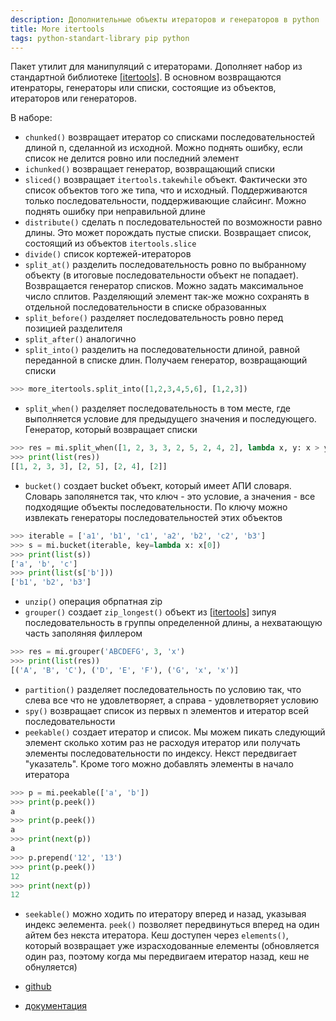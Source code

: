 ```yaml
---
description: Дополнительные объекты итераторов и генераторов в python
title: More itertools
tags: python-standart-library pip python
---
```

Пакет утилит для манипуляций с итераторами. Дополняет набор из стандартной библиотеке [[itertools]]. В основном возвращаются итенраторы, генераторы или списки, состоящие из объектов, итераторов или генераторов.

В наборе:

- `chunked()` возвращает итератор со списками последовательностей длиной n, сделанной из исходной. Можно поднять ошибку, если список не делится ровно или последний элемент
- `ichunked()` возвращает генератор, возвращающий списки
- `sliced()` возвращает `itertools.takewhile` объект. Фактически это список объектов того же типа, что и исходный. Поддерживаются только последовательности, поддерживающие слайсинг. Можно поднять ошибку при неправильной длине
- `distribute()` сделать n последовательностей по возможности равно длины. Это может порождать пустые списки. Возвращает список, состоящий из объектов `itertools.slice`
- `divide()` список кортежей-итераторов
- `split_at()` разделить последовательность ровно по выбранному объекту (в итоговые последовательности объект не попадает). Возвращается генератор списков. Можно задать максимальное число сплитов. Разделяющий элемент так-же можно сохранять в отдельной последовательности в списке образованных
- `split_before()` разделяет последовательность ровно перед позицией  разделителя
- `split_after()` аналогично
- `split_into()` разделить на последовательности длиной, равной переданной в списке длин. Получаем генератор, возвращающий списки

```python
>>> more_itertools.split_into([1,2,3,4,5,6], [1,2,3])
```

- `split_when()` разделяет последовательность в том месте, где выполняется условие для предыдущего значения и последующего. Генератор, который возвращает списки

```python
>>> res = mi.split_when([1, 2, 3, 3, 2, 5, 2, 4, 2], lambda x, y: x > y)
>>> print(list(res))
[[1, 2, 3, 3], [2, 5], [2, 4], [2]]
```

- `bucket()` создает bucket объект, который имеет АПИ словаря. Словарь заполянется так, что ключ - это условие, а значения - все подходящие объекты последовательности. По ключу можно извлекать генераторы последовательностей этих объектов

```python
>>> iterable = ['a1', 'b1', 'c1', 'a2', 'b2', 'c2', 'b3']
>>> s = mi.bucket(iterable, key=lambda x: x[0])
>>> print(list(s))
['a', 'b', 'c']
>>> print(list(s['b']))
['b1', 'b2', 'b3']
```

- `unzip()` операция обрпатная zip
- `grouper()` создает `zip_longest()` объект из [[itertools]] зипуя последовательность в группы определенной длины, а нехватающую часть заполяняя филлером

```python
>>> res = mi.grouper('ABCDEFG', 3, 'x')
>>> print(list(res))
[('A', 'B', 'C'), ('D', 'E', 'F'), ('G', 'x', 'x')]
```

- `partition()` разделяет последовательность по условию так, что слева все что не удовлетворяет, а справа - удовлетворяет условию
- `spy()` возвращает список из первых n элементов и итератор всей последовательности
- `peekable()` создает итератор и список. Мы можем пикать следующий элемент сколько хотим раз не расходуя итератор или получать элементы последовательности по индексу. Некст передвигает "указатель". Кроме того можно добавлять элементы в начало итератора

```python
>>> p = mi.peekable(['a', 'b'])
>>> print(p.peek())
a
>>> print(p.peek())
a
>>> print(next(p))
a
>>> p.prepend('12', '13')
>>> print(p.peek())
12
>>> print(next(p))
12
```

- `seekable()` можно ходить по итератору вперед и назад, указывая индекс эелемента. `peek()` позволяет передвинуться вперед на один айтем без некста итератора. Кеш доступен через `elements()`, который возвращает уже израсходованные елементы (обновляется один раз, поэтому когда мы передвигаем итератор назад, кеш не обнуляется)

- [github](https://github.com/more-itertools/more-itertools)
- [документация](https://more-itertools.readthedocs.io/en/stable/)

[//begin]: # "Autogenerated link references for markdown compatibility"
[itertools]: itertools "Itertools"
[//end]: # "Autogenerated link references"